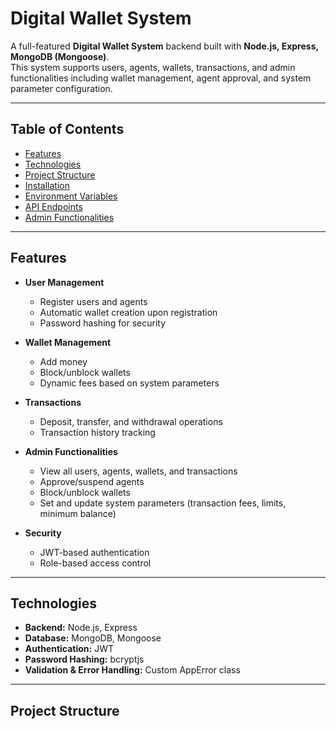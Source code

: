 # Digital Wallet System

A full-featured **Digital Wallet System** backend built with **Node.js, Express, MongoDB (Mongoose)**.  
This system supports users, agents, wallets, transactions, and admin functionalities including wallet management, agent approval, and system parameter configuration.

---

## **Table of Contents**

- [Features](#features)  
- [Technologies](#technologies)  
- [Project Structure](#project-structure)  
- [Installation](#installation)  
- [Environment Variables](#environment-variables)  
- [API Endpoints](#api-endpoints)  
- [Admin Functionalities](#admin-functionalities)  

---

## **Features**

- **User Management**  
  - Register users and agents  
  - Automatic wallet creation upon registration  
  - Password hashing for security  

- **Wallet Management**  
  - Add money  
  - Block/unblock wallets  
  - Dynamic fees based on system parameters  

- **Transactions**  
  - Deposit, transfer, and withdrawal operations  
  - Transaction history tracking  

- **Admin Functionalities**  
  - View all users, agents, wallets, and transactions  
  - Approve/suspend agents  
  - Block/unblock wallets  
  - Set and update system parameters (transaction fees, limits, minimum balance)  

- **Security**  
  - JWT-based authentication  
  - Role-based access control  

---

## **Technologies**

- **Backend:** Node.js, Express  
- **Database:** MongoDB, Mongoose  
- **Authentication:** JWT  
- **Password Hashing:** bcryptjs  
- **Validation & Error Handling:** Custom AppError class  

---

## **Project Structure**

